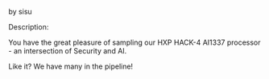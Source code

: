 by sisu

Description:

You have the great pleasure of sampling our HXP HACK-4 AI1337 processor - an intersection of Security and AI.

Like it? We have many in the pipeline!
